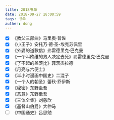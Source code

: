 ```yaml
---
title: 2018书单
date: 2018-09-27 18:00:59
tags: 书单
auther: dong
---
```


<!-- more -->
- [x] 《教父三部曲》马里奥·普佐
- [x] 《小王子》安托万·德·圣-埃克苏佩里
- [x] 《外婆的道歉信》弗雷德里克·巴克曼
- [x] 《一个叫欧维的男人决定去死》弗雷德里克·巴克曼
- [x] 《了不起的盖茨比》菲茨杰拉德
- [x] 《月亮与六便士》
- [x] 《半小时漫画中国史》二混子
- [x] 《一个人的朝圣》蕾秋·乔伊斯
- [x] 《秘密》东野圭吾 
- [x] 《恶意》东野圭吾
- [x] 《三体全集》刘慈欣
- [x] 《基督山伯爵》大仲马
- [ ] 《中国通史》吕思勉
